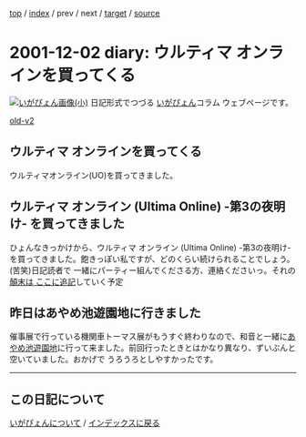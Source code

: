 [top](https://igapyon.github.io/diary/) 
 / [index](https://igapyon.github.io/diary/2001/index.html) 
 / prev 
 / next 
 / [target](https://igapyon.github.io/diary/2001/ig011202.html) 
 / [source](https://github.com/igapyon/diary/blob/gh-pages/2001/ig011202.html.src.md) 

2001-12-02 diary: ウルティマ オンラインを買ってくる
=====================================================================================================
[![いがぴょん画像(小)](https://igapyon.github.io/diary/images/iga200306s.jpg "いがぴょん")](https://igapyon.github.io/diary/memo/memoigapyon.html) 日記形式でつづる [いがぴょん](https://igapyon.github.io/diary/memo/memoigapyon.html)コラム ウェブページです。

[old-v2](ig011202-orig.html)

## ウルティマ オンラインを買ってくる

ウルティマオンライン(UO)を買ってきました。


## ウルティマ オンライン (Ultima Online) -第3の夜明け- を買ってきました

ひょんなきっかけから、ウルティマ オンライン (Ultima Online) -第3の夜明け-を買ってきました。飽きっぽい私ですが、どのくらい続けられることでしょう。(苦笑)日記読者で 一緒にパーティー組んでくださる方、連絡くださいっ。それの[顛末は ここに追記](../memo/memogameuo.html)していく予定

## 昨日はあやめ池遊園地に行きました

催事展で行っている機関車トーマス展がもうすぐ終わりなので、和音と一緒に[あやめ池遊園地](http://www.ayameike.co.jp/index.html)に行って来ました。前回行ったときとはかなり異なり、ずいぶんと空いていました。おかげで うろうろとしやすかったです。


----------------------------------------------------------------------------------------------------

## この日記について
[いがぴょんについて](https://igapyon.github.io/diary/memo/memoigapyon.html) / [インデックスに戻る](https://igapyon.github.io/diary/idxall.html)
